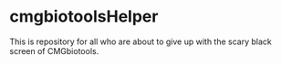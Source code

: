 # cmgbiotoolsHelper
This is repository for all who are about to give up with the scary black screen of CMGbiotools.
